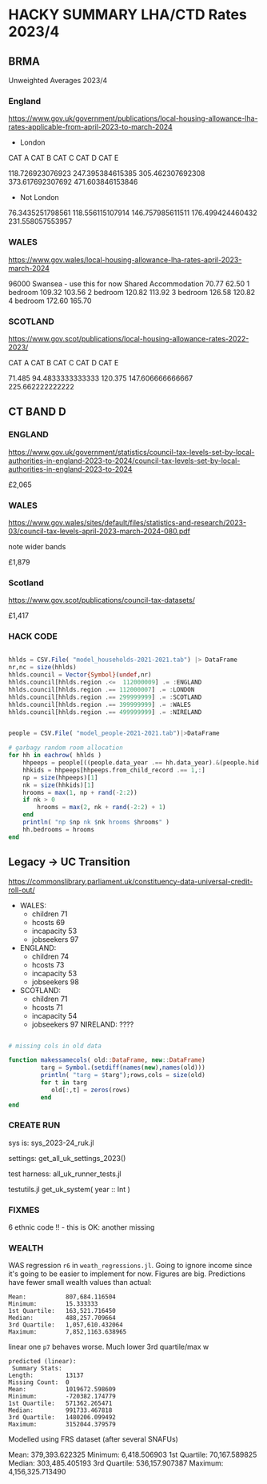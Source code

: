 # HACKY SUMMARY LHA/CTD Rates 2023/4

## BRMA

Unweighted Averages 2023/4

### England

https://www.gov.uk/government/publications/local-housing-allowance-lha-rates-applicable-from-april-2023-to-march-2024

* London

CAT A	CAT B	CAT C	CAT D	CAT E

118.726923076923	247.395384615385	305.462307692308	373.617692307692	471.603846153846

* Not London

76.3435251798561	118.556115107914	146.757985611511	176.499424460432	231.558057553957


### WALES

https://www.gov.wales/local-housing-allowance-lha-rates-april-2023-march-2024

96000 Swansea - use this for now
Shared Accommodation	70.77	62.50
1 bedroom	109.32	103.56
2 bedroom	120.82	113.92
3 bedroom	126.58	120.82
4 bedroom	172.60	165.70


### SCOTLAND 

https://www.gov.scot/publications/local-housing-allowance-rates-2022-2023/



CAT A	CAT B	CAT C	CAT D	CAT E

71.485	94.4833333333333	120.375	147.606666666667	225.662222222222


## CT BAND D

### ENGLAND

https://www.gov.uk/government/statistics/council-tax-levels-set-by-local-authorities-in-england-2023-to-2024/council-tax-levels-set-by-local-authorities-in-england-2023-to-2024

£2,065

### WALES

https://www.gov.wales/sites/default/files/statistics-and-research/2023-03/council-tax-levels-april-2023-march-2024-080.pdf

note wider bands

£1,879

### Scotland 

https://www.gov.scot/publications/council-tax-datasets/

£1,417


### HACK CODE

```julia 

hhlds = CSV.File( "model_households-2021-2021.tab") |> DataFrame
nr,nc = size(hhlds)
hhlds.council = Vector{Symbol}(undef,nr)
hhlds.council[hhlds.region .<=  112000009] .= :ENGLAND
hhlds.council[hhlds.region .== 112000007] .= :LONDON
hhlds.council[hhlds.region .== 299999999] .= :SCOTLAND
hhlds.council[hhlds.region .== 399999999] .= :WALES
hhlds.council[hhlds.region .== 499999999] .= :NIRELAND


people = CSV.File( "model_people-2021-2021.tab")|>DataFrame

# garbagy random room allocation
for hh in eachrow( hhlds )
    hhpeeps = people[((people.data_year .== hh.data_year).&(people.hid .== hh.hid)),:]
    hhkids = hhpeeps[hhpeeps.from_child_record .== 1,:]
    np = size(hhpeeps)[1]
    nk = size(hhkids)[1]
    hrooms = max(1, np + rand(-2:2))
    if nk > 0 
        hrooms = max(2, nk + rand(-2:2) + 1)
    end
    println( "np $np nk $nk hrooms $hrooms" )
    hh.bedrooms = hrooms
end

```

## Legacy -> UC Transition

https://commonslibrary.parliament.uk/constituency-data-universal-credit-roll-out/

* WALES: 
   - children 71
   - hcosts 69
   - incapacity  53
   - jobseekers 97
* ENGLAND:
   - children 74
   - hcosts 73
   - incapacity  53
   - jobseekers 98
* SCOŦLAND:
   - children 71
   - hcosts 71
   - incapacity  54
   - jobseekers 97
NIRELAND:  ????

```julia

# missing cols in old data

function makessamecols( old::DataFrame, new::DataFrame)
         targ = Symbol.(setdiff(names(new),names(old)))
         println( "targ = $targ");rows,cols = size(old)
         for t in targ
            old[:,t] = zeros(rows)
         end
end
```

### CREATE RUN

sys is: sys_2023-24_ruk.jl

settings: get_all_uk_settings_2023()

test harness:  all_uk_runner_tests.jl

testutils.jl get_uk_system( year :: Int )

### FIXMES

6 ethnic code !! - this is OK: another missing

### WEALTH

WAS regression `r6` in `weath_regressions.jl`. Going to ignore income since it's going to be easier to implement for now. Figures are big. Predictions have fewer small wealth values than actual:

```
Mean:           807,684.116504
Minimum:        15.333333
1st Quartile:   163,521.716450
Median:         488,257.709664
3rd Quartile:   1,057,610.432064
Maximum:        7,852,1163.638965

```

linear one `p7` behaves worse. Much lower 3rd quartile/max w

``` 
predicted (linear):
 Summary Stats:
Length:         13137
Missing Count:  0
Mean:           1019672.598609
Minimum:        -720382.174779
1st Quartile:   571362.265471
Median:         991733.467818
3rd Quartile:   1480206.099492
Maximum:        3152044.379579

```

Modelled using FRS dataset (after several SNAFUs)

Mean:           379,393.622325
Minimum:        6,418.506903
1st Quartile:   70,167.589825
Median:         303,485.405193
3rd Quartile:   536,157.907387
Maximum:        4,156,325.713490


